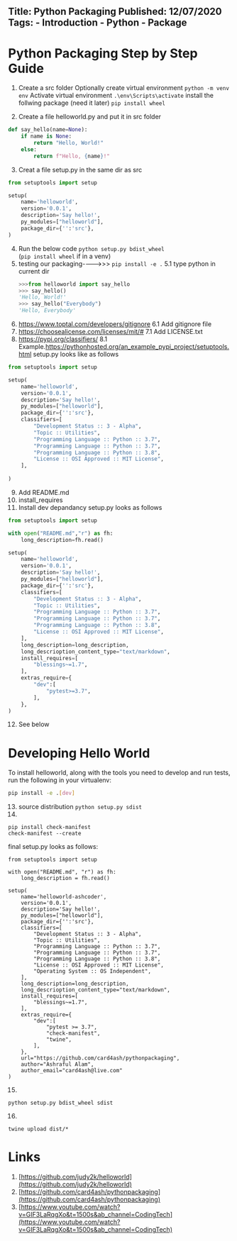 Title: Python Packaging
Published: 12/07/2020
Tags:
    - Introduction
    - Python
    - Package
---

# Python Packaging Step by Step Guide

1. Create a src folder
Optionally create virtual environment 
```python -m venv env```
Activate virtual environment
```.\env\Scripts\activate```
install the follwing package (need it later)
```pip install wheel```

2. Create a file helloworld.py and put it in src folder
```python
def say_hello(name=None):
    if name is None:
        return "Hello, World!"
    else:
        return f"Hello, {name}!"
```
3. Creat a file setup.py in the same dir as src 
```python
from setuptools import setup

setup(
    name='helloworld',
    version='0.0.1',
    description='Say hello!',
    py_modules=["helloworld"],
    package_dir={'':'src'},
)
```
4. Run the below code
```python setup.py bdist_wheel```   
(```pip install wheel``` if in a venv)
5. testing our packaging---->>> ```pip install -e .```
	5.1 type python in current dir 
	```python
	>>>from helloworld import say_hello
	>>> say_hello()
	'Hello, World!'
	>>> say_hello("Everybody")
	'Hello, Everybody'
6. https://www.toptal.com/developers/gitignore
	6.1 Add gitignore file
7. https://choosealicense.com/licenses/mit/#
	7.1 Add LICENSE.txt
8. https://pypi.org/classifiers/
	8.1 Example.https://pythonhosted.org/an_example_pypi_project/setuptools.html
setup.py looks like as follows
```python
from setuptools import setup

setup(
    name='helloworld',
    version='0.0.1',
    description='Say hello!',
    py_modules=["helloworld"],
    package_dir={'':'src'},
    classifiers=[
        "Development Status :: 3 - Alpha",
        "Topic :: Utilities",
        "Programming Language :: Python :: 3.7",
        "Programming Language :: Python :: 3.7",
        "Programming Language :: Python :: 3.8",
        "License :: OSI Approved :: MIT License",
    ],
    
)
```
9. Add README.md
10. install_requires
11. Install dev depandancy
setup.py looks as follows
```python
from setuptools import setup

with open("README.md","r") as fh:
    long_description=fh.read()

setup(
    name='helloworld',
    version='0.0.1',
    description='Say hello!',
    py_modules=["helloworld"],
    package_dir={'':'src'},
    classifiers=[
        "Development Status :: 3 - Alpha",
        "Topic :: Utilities",
        "Programming Language :: Python :: 3.7",
        "Programming Language :: Python :: 3.7",
        "Programming Language :: Python :: 3.8",
        "License :: OSI Approved :: MIT License",
    ],
    long_description=long_description,
    long_descrioption_content_type="text/markdown",
    install_requires=[
        "blessings~=1.7",
    ],
    extras_require={
        "dev":[
            "pytest>=3.7",
        ],
    },
)
```
12. See below

# Developing Hello World
To install helloworld, along with the tools you need to develop and run tests, run the following in your virtualenv:
```bash
pip install -e .[dev]
```
13. source distribution
```python setup.py sdist```
14. 
```
pip install check-manifest
check-manifest --create
```

final setup.py looks as follows:
```
from setuptools import setup

with open("README.md", "r") as fh:
    long_description = fh.read()

setup(
    name='helloworld-ashcoder',
    version='0.0.1',
    description='Say hello!',
    py_modules=["helloworld"],
    package_dir={'':'src'},
    classifiers=[
        "Development Status :: 3 - Alpha",
        "Topic :: Utilities",
        "Programming Language :: Python :: 3.7",
        "Programming Language :: Python :: 3.7",
        "Programming Language :: Python :: 3.8",
        "License :: OSI Approved :: MIT License",
        "Operating System :: OS Independent",
    ],
    long_description=long_description,
    long_descrioption_content_type="text/markdown",
    install_requires=[
        "blessings~=1.7",
    ],
    extras_require={
        "dev":[
            "pytest >= 3.7",
            "check-manifest",
            "twine",
        ],
    },
    url="https://github.com/card4ash/pythonpackaging",
    author="Ashraful Alam",
    author_email="card4ash@live.com"
)
```

15.
```
python setup.py bdist_wheel sdist
```

16. 
```
twine upload dist/*
```

# Links
1. [https://github.com/judy2k/helloworld](https://github.com/judy2k/helloworld)
2. [https://github.com/card4ash/pythonpackaging](https://github.com/card4ash/pythonpackaging)
3. [https://www.youtube.com/watch?v=GIF3LaRqgXo&t=1500s&ab_channel=CodingTech](https://www.youtube.com/watch?v=GIF3LaRqgXo&t=1500s&ab_channel=CodingTech)